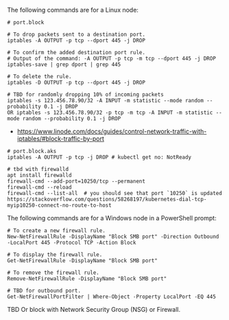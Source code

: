 The following commands are for a Linux node:

```
# port.block

# To drop packets sent to a destination port.
iptables -A OUTPUT -p tcp --dport 445 -j DROP

# To confirm the added destination port rule.
# Output of the command: -A OUTPUT -p tcp -m tcp --dport 445 -j DROP
iptables-save | grep dport | grep 445

# To delete the rule.
iptables -D OUTPUT -p tcp --dport 445 -j DROP
```

```
# TBD for randomly dropping 10% of incoming packets
iptables -s 123.456.78.90/32 -A INPUT -m statistic --mode random --probability 0.1 -j DROP
OR iptables -s 123.456.78.90/32 -p tcp -m tcp -A INPUT -m statistic --mode random --probability 0.1 -j DROP
```

- https://www.linode.com/docs/guides/control-network-traffic-with-iptables/#block-traffic-by-port
  
```
# port.block.aks
iptables -A OUTPUT -p tcp -j DROP # kubectl get no: NotReady
```

```
# tbd with firewalld
apt install firewalld
firewall-cmd --add-port=10250/tcp --permanent
firewall-cmd --reload
firewall-cmd --list-all  # you should see that port `10250` is updated
https://stackoverflow.com/questions/58268197/kubernetes-dial-tcp-myip10250-connect-no-route-to-host
```
   
The following commands are for a Windows node in a PowerShell prompt:

```
# To create a new firewall rule.
New-NetFirewallRule -DisplayName "Block SMB port" -Direction Outbound -LocalPort 445 -Protocol TCP -Action Block

# To display the firewall rule.
Get-NetFirewallRule -DisplayName "Block SMB port"

# To remove the firewall rule.
Remove-NetFirewallRule -DisplayName "Block SMB port"

# TBD for outbound port.
Get-NetFirewallPortFilter | Where-Object -Property LocalPort -EQ 445
```

TBD Or block with Network Security Group (NSG) or Firewall.
